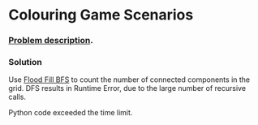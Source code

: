 # Colouring Game Scenarios

### [Problem description](https://www.beecrowd.com.br/judge/en/problems/view/1907).

### Solution

Use [Flood Fill BFS](https://github.com/LeonardoNNanci/coding_challenges/tree/main/Algorithms/Graph/Flood%20Fill) to count the number of connected components in the grid. DFS results in Runtime Error, due to the large number of recursive calls.

Python code exceeded the time limit.